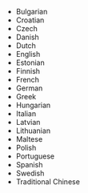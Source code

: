 - Bulgarian
- Croatian
- Czech
- Danish
- Dutch
- English
- Estonian
- Finnish
- French
- German
- Greek
- Hungarian
- Italian
- Latvian
- Lithuanian
- Maltese
- Polish
- Portuguese
- Spanish
- Swedish
- Traditional Chinese


